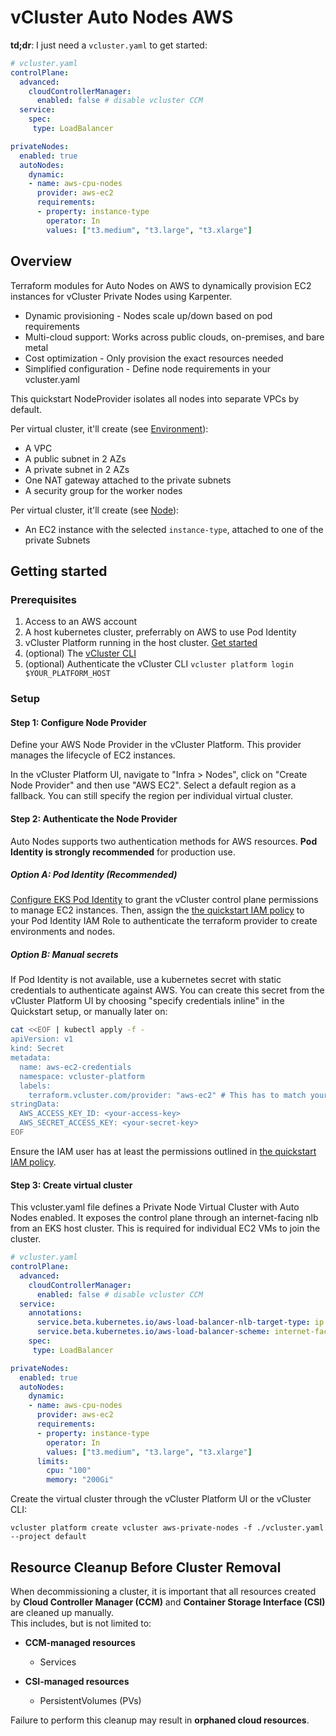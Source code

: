# vCluster Auto Nodes AWS

**td;dr**: I just need a `vcluster.yaml` to get started:

```yaml
# vcluster.yaml
controlPlane:
  advanced:
    cloudControllerManager:
      enabled: false # disable vcluster CCM
  service:
    spec:
     type: LoadBalancer

privateNodes:
  enabled: true
  autoNodes:
    dynamic:
    - name: aws-cpu-nodes
      provider: aws-ec2
      requirements:
      - property: instance-type
        operator: In
        values: ["t3.medium", "t3.large", "t3.xlarge"]
```

## Overview

Terraform modules for Auto Nodes on AWS to dynamically provision EC2 instances for vCluster Private Nodes using Karpenter.

- Dynamic provisioning - Nodes scale up/down based on pod requirements
- Multi-cloud support: Works across public clouds, on-premises, and bare metal
- Cost optimization - Only provision the exact resources needed
- Simplified configuration - Define node requirements in your vcluster.yaml

This quickstart NodeProvider isolates all nodes into separate VPCs by default.

Per virtual cluster, it'll create (see [Environment](./environment/infrastructure)):

- A VPC
- A public subnet in 2 AZs
- A private subnet in 2 AZs
- One NAT gateway attached to the private subnets
- A security group for the worker nodes

Per virtual cluster, it'll create (see [Node](./node/)):

- An EC2 instance with the selected `instance-type`, attached to one of the private Subnets

## Getting started

### Prerequisites

1. Access to an AWS account
2. A host kubernetes cluster, preferrably on AWS to use Pod Identity
3. vCluster Platform running in the host cluster. [Get started](https://www.vcluster.com/docs/platform/install/quick-start-guide)
4. (optional) The [vCluster CLI](https://www.vcluster.com/docs/vcluster/#deploy-vcluster)
5. (optional) Authenticate the vCluster CLI `vcluster platform login $YOUR_PLATFORM_HOST`

### Setup

#### Step 1: Configure Node Provider

Define your AWS Node Provider in the vCluster Platform. This provider manages the lifecycle of EC2 instances.

In the vCluster Platform UI, navigate to "Infra > Nodes", click on "Create Node Provider" and then use "AWS EC2".
Select a default region as a fallback. You can still specify the region per individual virtual cluster.

#### Step 2: Authenticate the Node Provider

Auto Nodes supports two authentication methods for AWS resources. **Pod Identity is strongly recommended** for production use.

##### Option A: Pod Identity (Recommended)

[Configure EKS Pod Identity](https://docs.aws.amazon.com/eks/latest/userguide/pod-identities.html) to grant the vCluster control plane permissions to manage EC2 instances.
Then, assign the [the quickstart IAM policy](./docs/auto_nodes_policy.json) to your Pod Identity IAM Role to authenticate the terraform provider to create environments and nodes.

##### Option B: Manual secrets

If Pod Identity is not available, use a kubernetes secret with static credentials to authenticate against AWS.
You can create this secret from the vCluster Platform UI by choosing "specify credentials inline" in the Quickstart setup, or manually later on:

```bash
cat <<EOF | kubectl apply -f -
apiVersion: v1
kind: Secret
metadata:
  name: aws-ec2-credentials
  namespace: vcluster-platform
  labels:
    terraform.vcluster.com/provider: "aws-ec2" # This has to match your provider name
stringData:
  AWS_ACCESS_KEY_ID: <your-access-key> 
  AWS_SECRET_ACCESS_KEY: <your-secret-key>
EOF
```

Ensure the IAM user has at least the permissions outlined in [the quickstart IAM policy](./docs/auto_nodes_policy.json).

#### Step 3: Create virtual cluster

This vcluster.yaml file defines a Private Node Virtual Cluster with Auto Nodes enabled. It exposes the control plane through an internet-facing nlb from an EKS host cluster. This is required for individual EC2 VMs to join the cluster.

```yaml
# vcluster.yaml
controlPlane:
  advanced:
    cloudControllerManager:
      enabled: false # disable vcluster CCM
  service:
    annotations:
      service.beta.kubernetes.io/aws-load-balancer-nlb-target-type: ip
      service.beta.kubernetes.io/aws-load-balancer-scheme: internet-facing
    spec:
     type: LoadBalancer

privateNodes:
  enabled: true
  autoNodes:
    dynamic:
    - name: aws-cpu-nodes
      provider: aws-ec2
      requirements:
      - property: instance-type
        operator: In
        values: ["t3.medium", "t3.large", "t3.xlarge"]
      limits:
        cpu: "100"
        memory: "200Gi"
```

Create the virtual cluster through the vCluster Platform UI or the vCluster CLI:

 `vcluster platform create vcluster aws-private-nodes -f ./vcluster.yaml --project default`

## Resource Cleanup Before Cluster Removal

When decommissioning a cluster, it is important that all resources created by **Cloud Controller Manager (CCM)** and **Container Storage Interface (CSI)** are cleaned up manually.  
This includes, but is not limited to:

- **CCM-managed resources**
  - Services

- **CSI-managed resources**
  - PersistentVolumes (PVs)

Failure to perform this cleanup may result in **orphaned cloud resources**.
